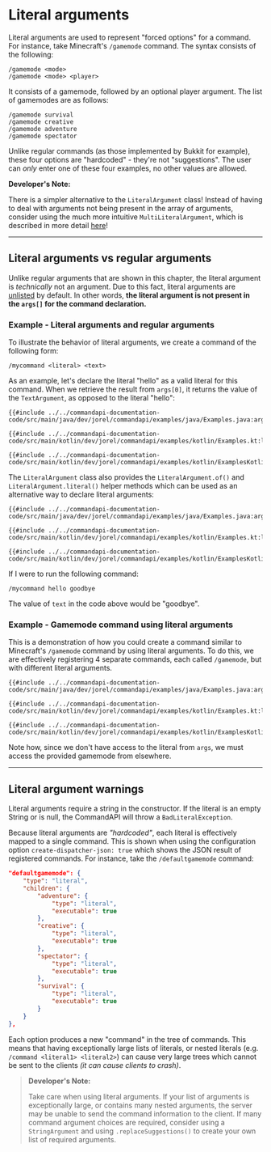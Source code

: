 # Literal arguments

Literal arguments are used to represent "forced options" for a command. For instance, take Minecraft's `/gamemode` command. The syntax consists of the following:

```mccmd
/gamemode <mode>
/gamemode <mode> <player>
```

It consists of a gamemode, followed by an optional player argument. The list of gamemodes are as follows:

```mccmd
/gamemode survival 
/gamemode creative
/gamemode adventure
/gamemode spectator
```

Unlike regular commands (as those implemented by Bukkit for example), these four options are "hardcoded" - they're not "suggestions". The user can _only_ enter one of these four examples, no other values are allowed.

<div class="warning">

**Developer's Note:**

There is a simpler alternative to the `LiteralArgument` class! Instead of having to deal with arguments not being present in the array of arguments, consider using the much more intuitive `MultiLiteralArgument`, which is described in more detail [here](./argument_multiliteral.md)!

</div>

-----

## Literal arguments vs regular arguments

Unlike regular arguments that are shown in this chapter, the literal argument is _technically_ not an argument. Due to this fact, literal arguments are [unlisted](./listed.md) by default. In other words, **the literal argument is not present in the `args[]` for the command declaration.**

<div class="example">

### Example - Literal arguments and regular arguments

To illustrate the behavior of literal arguments, we create a command of the following form:

```mccmd
/mycommand <literal> <text>
```

As an example, let's declare the literal "hello" as a valid literal for this command. When we retrieve the result from `args[0]`, it returns the value of the `TextArgument`, as opposed to the literal "hello":

<div class="multi-pre">

```java,Java
{{#include ../../commandapi-documentation-code/src/main/java/dev/jorel/commandapi/examples/java/Examples.java:argumentliteral1}}
```

```kotlin,Kotlin
{{#include ../../commandapi-documentation-code/src/main/kotlin/dev/jorel/commandapi/examples/kotlin/Examples.kt:literalarguments}}
```

```kotlin,Kotlin_DSL
{{#include ../../commandapi-documentation-code/src/main/kotlin/dev/jorel/commandapi/examples/kotlin/ExamplesKotlinDSL.kt:literalarguments}}
```

</div>

The `LiteralArgument` class also provides the `LiteralArgument.of()` and `LiteralArgument.literal()` helper methods which can be used as an alternative way to declare literal arguments:

<div class="multi-pre">

```java,Java
{{#include ../../commandapi-documentation-code/src/main/java/dev/jorel/commandapi/examples/java/Examples.java:argumentLiteral2}}
```

```kotlin,Kotlin
{{#include ../../commandapi-documentation-code/src/main/kotlin/dev/jorel/commandapi/examples/kotlin/Examples.kt:literalarguments3}}
```

```kotlin,Kotlin_DSL
{{#include ../../commandapi-documentation-code/src/main/kotlin/dev/jorel/commandapi/examples/kotlin/ExamplesKotlinDSL.kt:literalarguments3}}
```

</div>

If I were to run the following command:

```mccmd
/mycommand hello goodbye
```

The value of `text` in the code above would be "goodbye".

</div>

<div class="example">

### Example - Gamemode command using literal arguments

This is a demonstration of how you could create a command similar to Minecraft's `/gamemode` command by using literal arguments. To do this, we are effectively registering 4 separate commands, each called `/gamemode`, but with different literal arguments.

<div class="multi-pre">

```java,Java
{{#include ../../commandapi-documentation-code/src/main/java/dev/jorel/commandapi/examples/java/Examples.java:argumentLiteral3}}
```

```kotlin,Kotlin
{{#include ../../commandapi-documentation-code/src/main/kotlin/dev/jorel/commandapi/examples/kotlin/Examples.kt:literalarguments2}}
```

```kotlin,Kotlin_DSL
{{#include ../../commandapi-documentation-code/src/main/kotlin/dev/jorel/commandapi/examples/kotlin/ExamplesKotlinDSL.kt:literalarguments2}}
```

</div>

Note how, since we don't have access to the literal from `args`, we must access the provided gamemode from elsewhere.

</div>

-----

## Literal argument warnings

Literal arguments require a string in the constructor. If the literal is an empty String or is null, the CommandAPI will throw a `BadLiteralException`.

Because literal arguments are _"hardcoded"_, each literal is effectively mapped to a single command. This is shown when using the configuration option `create-dispatcher-json: true` which shows the JSON result of registered commands. For instance, take the `/defaultgamemode` command:

```json
"defaultgamemode": {
    "type": "literal",
    "children": {
        "adventure": {
            "type": "literal",
            "executable": true
        },
        "creative": {
            "type": "literal",
            "executable": true
        },
        "spectator": {
            "type": "literal",
            "executable": true
        },
        "survival": {
            "type": "literal",
            "executable": true
        }
    }
},
```

Each option produces a new "command" in the tree of commands. This means that having exceptionally large lists of literals, or nested literals (e.g. `/command <literal1> <literal2>`) can cause very large trees which cannot be sent to the clients _(it can cause clients to crash)_.

> **Developer's Note:**
>
> Take care when using literal arguments. If your list of arguments is exceptionally large, or contains many nested arguments, the server may be unable to send the command information to the client. If many command argument choices are required, consider using a `StringArgument` and using `.replaceSuggestions()` to create your own list of required arguments.
